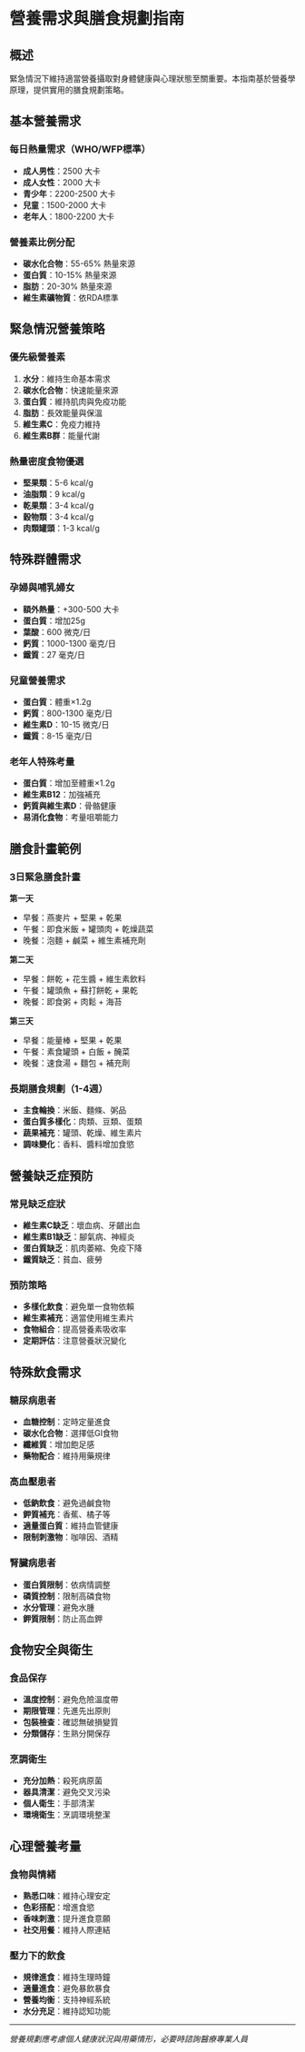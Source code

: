 # 營養需求與膳食規劃指南

## 概述

緊急情況下維持適當營養攝取對身體健康與心理狀態至關重要。本指南基於營養學原理，提供實用的膳食規劃策略。

## 基本營養需求

### 每日熱量需求（WHO/WFP標準）
- **成人男性**：2500 大卡
- **成人女性**：2000 大卡
- **青少年**：2200-2500 大卡
- **兒童**：1500-2000 大卡
- **老年人**：1800-2200 大卡

### 營養素比例分配
- **碳水化合物**：55-65% 熱量來源
- **蛋白質**：10-15% 熱量來源
- **脂肪**：20-30% 熱量來源
- **維生素礦物質**：依RDA標準

## 緊急情況營養策略

### 優先級營養素
1. **水分**：維持生命基本需求
2. **碳水化合物**：快速能量來源
3. **蛋白質**：維持肌肉與免疫功能
4. **脂肪**：長效能量與保溫
5. **維生素C**：免疫力維持
6. **維生素B群**：能量代謝

### 熱量密度食物優選
- **堅果類**：5-6 kcal/g
- **油脂類**：9 kcal/g
- **乾果類**：3-4 kcal/g
- **穀物類**：3-4 kcal/g
- **肉類罐頭**：1-3 kcal/g

## 特殊群體需求

### 孕婦與哺乳婦女
- **額外熱量**：+300-500 大卡
- **蛋白質**：增加25g
- **葉酸**：600 微克/日
- **鈣質**：1000-1300 毫克/日
- **鐵質**：27 毫克/日

### 兒童營養需求
- **蛋白質**：體重×1.2g
- **鈣質**：800-1300 毫克/日
- **維生素D**：10-15 微克/日
- **鐵質**：8-15 毫克/日

### 老年人特殊考量
- **蛋白質**：增加至體重×1.2g
- **維生素B12**：加強補充
- **鈣質與維生素D**：骨骼健康
- **易消化食物**：考量咀嚼能力

## 膳食計畫範例

### 3日緊急膳食計畫
**第一天**
- 早餐：燕麥片 + 堅果 + 乾果
- 午餐：即食米飯 + 罐頭肉 + 乾燥蔬菜
- 晚餐：泡麵 + 鹹菜 + 維生素補充劑

**第二天**
- 早餐：餅乾 + 花生醬 + 維生素飲料
- 午餐：罐頭魚 + 蘇打餅乾 + 果乾
- 晚餐：即食粥 + 肉鬆 + 海苔

**第三天**
- 早餐：能量棒 + 堅果 + 乾果
- 午餐：素食罐頭 + 白飯 + 醃菜
- 晚餐：速食湯 + 麵包 + 補充劑

### 長期膳食規劃（1-4週）
- **主食輪換**：米飯、麵條、粥品
- **蛋白質多樣化**：肉類、豆類、蛋類
- **蔬果補充**：罐頭、乾燥、維生素片
- **調味變化**：香料、醬料增加食慾

## 營養缺乏症預防

### 常見缺乏症狀
- **維生素C缺乏**：壞血病、牙齦出血
- **維生素B1缺乏**：腳氣病、神經炎
- **蛋白質缺乏**：肌肉萎縮、免疫下降
- **鐵質缺乏**：貧血、疲勞

### 預防策略
- **多樣化飲食**：避免單一食物依賴
- **維生素補充**：適當使用維生素片
- **食物組合**：提高營養素吸收率
- **定期評估**：注意營養狀況變化

## 特殊飲食需求

### 糖尿病患者
- **血糖控制**：定時定量進食
- **碳水化合物**：選擇低GI食物
- **纖維質**：增加飽足感
- **藥物配合**：維持用藥規律

### 高血壓患者
- **低鈉飲食**：避免過鹹食物
- **鉀質補充**：香蕉、橘子等
- **適量蛋白質**：維持血管健康
- **限制刺激物**：咖啡因、酒精

### 腎臟病患者
- **蛋白質限制**：依病情調整
- **磷質控制**：限制高磷食物
- **水分管理**：避免水腫
- **鉀質限制**：防止高血鉀

## 食物安全與衛生

### 食品保存
- **溫度控制**：避免危險溫度帶
- **期限管理**：先進先出原則
- **包裝檢查**：確認無破損變質
- **分類儲存**：生熟分開保存

### 烹調衛生
- **充分加熱**：殺死病原菌
- **器具清潔**：避免交叉污染
- **個人衛生**：手部清潔
- **環境衛生**：烹調環境整潔

## 心理營養考量

### 食物與情緒
- **熟悉口味**：維持心理安定
- **色彩搭配**：增進食慾
- **香味刺激**：提升進食意願
- **社交用餐**：維持人際連結

### 壓力下的飲食
- **規律進食**：維持生理時鐘
- **適量進食**：避免暴飲暴食
- **營養均衡**：支持神經系統
- **水分充足**：維持認知功能

---

*營養規劃應考慮個人健康狀況與用藥情形，必要時諮詢醫療專業人員*
